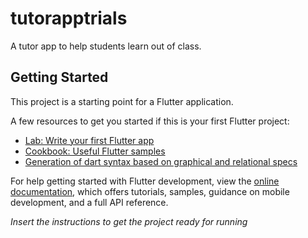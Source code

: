 # tutorapptrials

A tutor app to help students learn out of class.

## Getting Started

This project is a starting point for a Flutter application.

A few resources to get you started if this is your first Flutter project:

- [Lab: Write your first Flutter app](https://docs.flutter.dev/get-started/codelab)
- [Cookbook: Useful Flutter samples](https://docs.flutter.dev/cookbook)
- [Generation of dart syntax based on graphical and relational specs](https://app.flutterflow.io)

For help getting started with Flutter development, view the
[online documentation](https://docs.flutter.dev/), which offers tutorials,
samples, guidance on mobile development, and a full API reference.

*Insert the instructions to get the project ready for running*